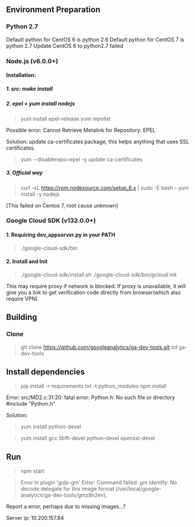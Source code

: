 ## Environment Preparation
### Python 2.7
Default python for CentOS 6 is python 2.6
Default python for CentOS 7 is python 2.7
Update CentOS 6 to python2.7 failed

### Node.js (v6.0.0+)
#### Installation:
##### 1. src: make install
##### 2. epel + yum install nodejs
> yum install epel-release
yum repolist

Possible error:
Cannot Retrieve Metalink for Repository: EPEL

Solution:
update ca-certificates package, this helps anything that uses SSL certificates.
> yum --disablerepo=epel -y update ca-certificates

##### 3. Official way
> curl -sL https://rpm.nodesource.com/setup_6.x | sudo -E bash -
yum install -y nodejs

[This failed on Centos 7, root cause unknown]

### Google Cloud SDK (v132.0.0+)
#### 1. Requiring dev_appserver.py in your PATH
> ./google-cloud-sdk/bin

#### 2. Install and Init
> ./google-cloud-sdk/install.sh
./google-cloud-sdk/bin/gcloud init

This may require proxy if network is blocked.
If proxy is unavailable, it will give you a link to get verification code directly from browser(which also require VPN).

## Building
### Clone
> git clone https://github.com/googleanalytics/ga-dev-tools.git
cd ga-dev-tools

## Install dependencies
> pip install -r requirements.txt -t python_modules
npm install

Error: src/MD2.c:31:20: fatal error: Python.h: No such file or directory      #include "Python.h"

Solution:
> yum install python-devel

> yum install gcc libffi-devel python-devel openssl-devel

## Run
> npm start

> Error in plugin 'gulp-gm'
Error: Command failed: gm identify: No decode delegate for this image format (/usr/local/google-analytics/ga-dev-tools/gmz8n2ev).

Report a error, perhaps due to missing images...?


Server ip: 10.200.157.84